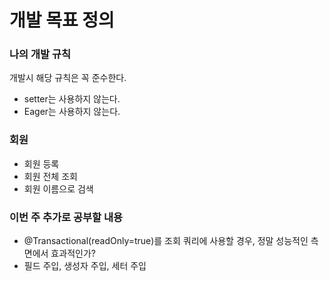 # 개발 목표 정의

### 나의 개발 규칙
개발시 해당 규칙은 꼭 준수한다.

* setter는 사용하지 않는다.
* Eager는 사용하지 않는다.



### 회원
* 회원 등록
* 회원 전체 조회
* 회원 이름으로 검색



### 이번 주 추가로 공부할 내용
* @Transactional(readOnly=true)를 조회 쿼리에 사용할 경우, 정말 성능적인 측면에서 효과적인가?
* 필드 주입, 생성자 주입, 세터 주입